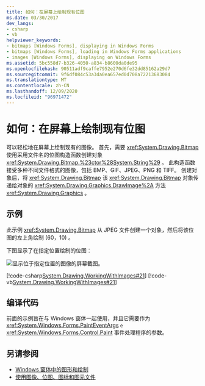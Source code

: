 ```yaml
---
title: 如何：在屏幕上绘制现有位图
ms.date: 03/30/2017
dev_langs:
- csharp
- vb
helpviewer_keywords:
- bitmaps [Windows Forms], displaying in Windows Forms
- bitmaps [Windows Forms], loading in Windows Forms applications
- images [Windows Forms], displaying on Windows Forms
ms.assetid: 5bc558d7-b326-4050-a834-b8600da0de95
ms.openlocfilehash: 90511adf9caffe7952e270d6fe32dd85162a29d7
ms.sourcegitcommit: 9f6df084c53a3da0ea657ed0d708a72213683084
ms.translationtype: MT
ms.contentlocale: zh-CN
ms.lasthandoff: 12/09/2020
ms.locfileid: "96971472"
---
```

# <a name="how-to-draw-an-existing-bitmap-to-the-screen"></a>如何：在屏幕上绘制现有位图
可以轻松地在屏幕上绘制现有的图像。 首先，需要 <xref:System.Drawing.Bitmap> 使用采用文件名的位图构造函数创建对象 <xref:System.Drawing.Bitmap.%23ctor%28System.String%29> 。 此构造函数接受多种不同文件格式的图像，包括 BMP、GIF、JPEG、PNG 和 TIFF。 创建对象后，将 <xref:System.Drawing.Bitmap> 该 <xref:System.Drawing.Bitmap> 对象传递给对象的 <xref:System.Drawing.Graphics.DrawImage%2A> 方法 <xref:System.Drawing.Graphics> 。  
  
## <a name="example"></a>示例  
 此示例 <xref:System.Drawing.Bitmap> 从 JPEG 文件创建一个对象，然后将该位图的左上角绘制 (60，10) 。  
  
 下图显示了在指定位置绘制的位图：  
  
 ![显示位于指定位置的图像的屏幕截图。](./media/how-to-draw-an-existing-bitmap-to-the-screen/bitmap-specified-position.png)  
  
 [!code-csharp[System.Drawing.WorkingWithImages#21](~/samples/snippets/csharp/VS_Snippets_Winforms/System.Drawing.WorkingWithImages/CS/Class1.cs#21)]
 [!code-vb[System.Drawing.WorkingWithImages#21](~/samples/snippets/visualbasic/VS_Snippets_Winforms/System.Drawing.WorkingWithImages/VB/Class1.vb#21)]  
  
## <a name="compiling-the-code"></a>编译代码  
 前面的示例旨在与 Windows 窗体一起使用，并且它需要作为 <xref:System.Windows.Forms.PaintEventArgs> `e` <xref:System.Windows.Forms.Control.Paint> 事件处理程序的参数。  
  
## <a name="see-also"></a>另请参阅

- [Windows 窗体中的图形和绘制](graphics-and-drawing-in-windows-forms.md)
- [使用图像、位图、图标和图元文件](working-with-images-bitmaps-icons-and-metafiles.md)
